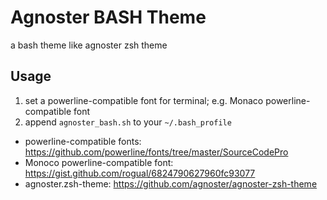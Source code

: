Agnoster BASH Theme
===

a bash theme like agnoster zsh theme

## Usage
1. set a powerline-compatible font for terminal; e.g. Monaco powerline-compatible font
2. append `agnoster_bash.sh` to your `~/.bash_profile`

* powerline-compatible fonts: https://github.com/powerline/fonts/tree/master/SourceCodePro
* Monoco powerline-compatible font: https://gist.github.com/rogual/6824790627960fc93077
* agnoster.zsh-theme: https://github.com/agnoster/agnoster-zsh-theme

